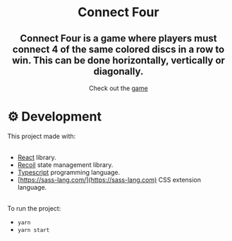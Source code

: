 <h1 align="center">Connect Four</h1>

<h2 align="center">Connect Four is a game where players must connect 4 of the same colored discs in a row to win. This can be done horizontally, vertically or diagonally.
</h2>

<p align="center">Check out the  <a href="https://ablaze-reason.surge.sh" target="_blank">game</a></p>

<h1>⚙️ Development</h1>

This project made with:  
<br>

- [React](https://reactjs.org) library.
- [Recoil](https://recoiljs.org/) state management library.
- [Typescript](https://www.typescriptlang.org/) programming language.
- [https://sass-lang.com/](https://sass-lang.com) CSS extension language.

<br>
To run the project:

<br>

- <code>yarn</code>
- <code>yarn start</code>

 <br>
